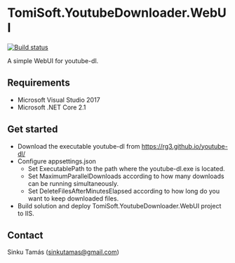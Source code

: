 # TomiSoft.YoutubeDownloader.WebUI
[![Build status](https://ci.appveyor.com/api/projects/status/uxm5u7fr5752mr92?svg=true)](https://ci.appveyor.com/project/std66/tomisoft-youtubedownloader-webui)

A simple WebUI for youtube-dl.

Requirements
------------
  - Microsoft Visual Studio 2017
  - Microsoft .NET Core 2.1

Get started
-----------
  * Download the executable youtube-dl from https://rg3.github.io/youtube-dl/
  * Configure appsettings.json
    * Set ExecutablePath to the path where the youtube-dl.exe is located.
    * Set MaximumParallelDownloads according to how many downloads can be running simultaneously.
    * Set DeleteFilesAfterMinutesElapsed according to how long do you want to keep downloaded files.
  * Build solution and deploy TomiSoft.YoutubeDownloader.WebUI project to IIS.
  
Contact
-------
  Sinku Tamás (sinkutamas@gmail.com)
